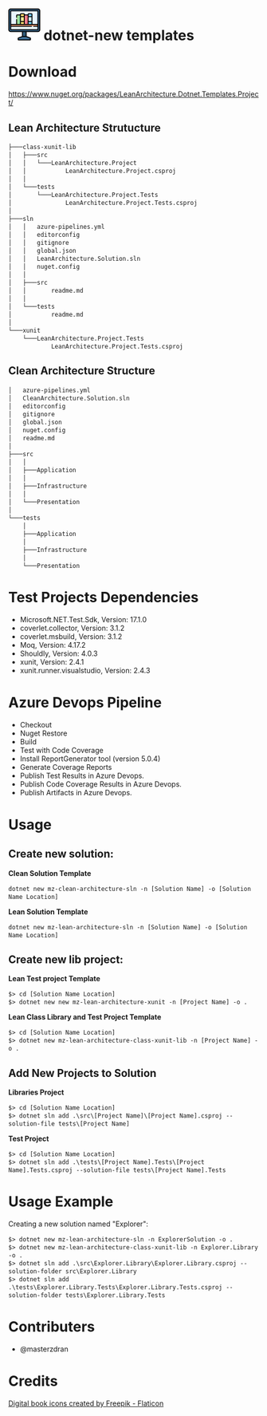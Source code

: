 # ![dotnet-new Templates](./icon.64.png "dotnet-new templates") dotnet-new templates

# Download

https://www.nuget.org/packages/LeanArchitecture.Dotnet.Templates.Project/

## Lean Architecture Strutucture

```
├───class-xunit-lib
│   ├───src
│   │   └───LeanArchitecture.Project
│   │           LeanArchitecture.Project.csproj
│   │
│   └───tests
│       └───LeanArchitecture.Project.Tests
│               LeanArchitecture.Project.Tests.csproj
│
├───sln
│   │   azure-pipelines.yml
│   │   editorconfig
│   │   gitignore
│   │   global.json
│   │   LeanArchitecture.Solution.sln
│   │   nuget.config
│   │
│   ├───src
│   │       readme.md
│   │
│   └───tests
│           readme.md
│
└───xunit
    └───LeanArchitecture.Project.Tests
            LeanArchitecture.Project.Tests.csproj
```

## Clean Architecture Structure

```
│   azure-pipelines.yml
│   CleanArchitecture.Solution.sln
│   editorconfig
│   gitignore
│   global.json
│   nuget.config
│   readme.md
│
├───src
│   │
│   ├───Application
│   │
│   ├───Infrastructure
│   │
│   └───Presentation
│
└───tests
    │
    ├───Application
    │
    ├───Infrastructure
    │
    └───Presentation

```

# Test Projects Dependencies

- Microsoft.NET.Test.Sdk, Version: 17.1.0
- coverlet.collector, Version: 3.1.2
- coverlet.msbuild, Version: 3.1.2
- Moq, Version: 4.17.2
- Shouldly, Version: 4.0.3
- xunit, Version: 2.4.1
- xunit.runner.visualstudio, Version: 2.4.3

# Azure Devops Pipeline

- Checkout
- Nuget Restore
- Build
- Test with Code Coverage
- Install ReportGenerator tool (version 5.0.4)
- Generate Coverage Reports
- Publish Test Results in Azure Devops.
- Publish Code Coverage Results in Azure Devops.
- Publish Artifacts in Azure Devops.

# Usage

## Create new solution:

**Clean Solution Template**

```
dotnet new mz-clean-architecture-sln -n [Solution Name] -o [Solution Name Location]
```

**Lean Solution Template**

```
dotnet new mz-lean-architecture-sln -n [Solution Name] -o [Solution Name Location]
```

## Create new lib project:

**Lean Test project Template**

```
$> cd [Solution Name Location]
$> dotnet new new mz-lean-architecture-xunit -n [Project Name] -o .
```

**Lean Class Library and Test Project Template**

```
$> cd [Solution Name Location]
$> dotnet new mz-lean-architecture-class-xunit-lib -n [Project Name] -o .
```

## Add New Projects to Solution

**Libraries Project**

```
$> cd [Solution Name Location]
$> dotnet sln add .\src\[Project Name]\[Project Name].csproj --solution-file tests\[Project Name]
```

**Test Project**

```
$> cd [Solution Name Location]
$> dotnet sln add .\tests\[Project Name].Tests\[Project Name].Tests.csproj --solution-file tests\[Project Name].Tests
```

# Usage Example

Creating a new solution named "Explorer":

```
$> dotnet new mz-lean-architecture-sln -n ExplorerSolution -o .
$> dotnet new mz-lean-architecture-class-xunit-lib -n Explorer.Library -o .
$> dotnet sln add .\src\Explorer.Library\Explorer.Library.csproj --solution-folder src\Explorer.Library
$> dotnet sln add .\tests\Explorer.Library.Tests\Explorer.Library.Tests.csproj --solution-folder tests\Explorer.Library.Tests
```

# Contributers

- @masterzdran

# Credits

<a href="https://www.flaticon.com/free-icons/digital-book" title="digital book icons">Digital book icons created by Freepik - Flaticon</a>
